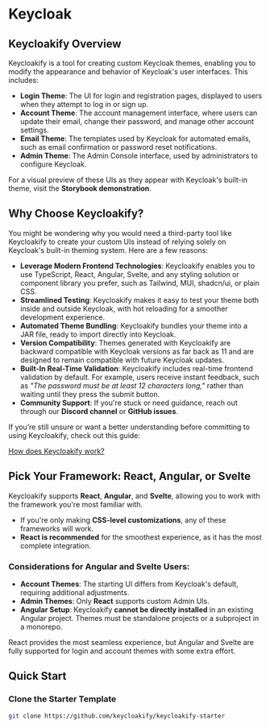 # Keycloak

## Keycloakify Overview

Keycloakify is a tool for creating custom Keycloak themes, enabling you to modify the appearance and behavior of Keycloak's user interfaces. This includes:

- **Login Theme**: The UI for login and registration pages, displayed to users when they attempt to log in or sign up.
- **Account Theme**: The account management interface, where users can update their email, change their password, and manage other account settings.
- **Email Theme**: The templates used by Keycloak for automated emails, such as email confirmation or password reset notifications.
- **Admin Theme**: The Admin Console interface, used by administrators to configure Keycloak.

For a visual preview of these UIs as they appear with Keycloak's built-in theme, visit the **Storybook demonstration**.

## Why Choose Keycloakify?

You might be wondering why you would need a third-party tool like Keycloakify to create your custom UIs instead of relying solely on Keycloak's built-in theming system. Here are a few reasons:

- **Leverage Modern Frontend Technologies**: Keycloakify enables you to use TypeScript, React, Angular, Svelte, and any styling solution or component library you prefer, such as Tailwind, MUI, shadcn/ui, or plain CSS.
- **Streamlined Testing**: Keycloakify makes it easy to test your theme both inside and outside Keycloak, with hot reloading for a smoother development experience.
- **Automated Theme Bundling**: Keycloakify bundles your theme into a JAR file, ready to import directly into Keycloak.
- **Version Compatibility**: Themes generated with Keycloakify are backward compatible with Keycloak versions as far back as 11 and are designed to remain compatible with future Keycloak updates.
- **Built-In Real-Time Validation**: Keycloakify includes real-time frontend validation by default. For example, users receive instant feedback, such as *"The password must be at least 12 characters long,"* rather than waiting until they press the submit button.
- **Community Support**: If you're stuck or need guidance, reach out through our **Discord channel** or **GitHub issues**.

If you’re still unsure or want a better understanding before committing to using Keycloakify, check out this guide:

[How does Keycloakify work?](#)

## Pick Your Framework: React, Angular, or Svelte

Keycloakify supports **React**, **Angular**, and **Svelte**, allowing you to work with the framework you're most familiar with. 

- If you're only making **CSS-level customizations**, any of these frameworks will work.
- **React is recommended** for the smoothest experience, as it has the most complete integration.

### Considerations for Angular and Svelte Users:
- **Account Themes**: The starting UI differs from Keycloak's default, requiring additional adjustments.
- **Admin Themes**: Only **React** supports custom Admin UIs.
- **Angular Setup**: Keycloakify **cannot be directly installed** in an existing Angular project. Themes must be standalone projects or a subproject in a monorepo.

React provides the most seamless experience, but Angular and Svelte are fully supported for login and account themes with some extra effort.

## Quick Start

### Clone the Starter Template

```sh
git clone https://github.com/keycloakify/keycloakify-starter
